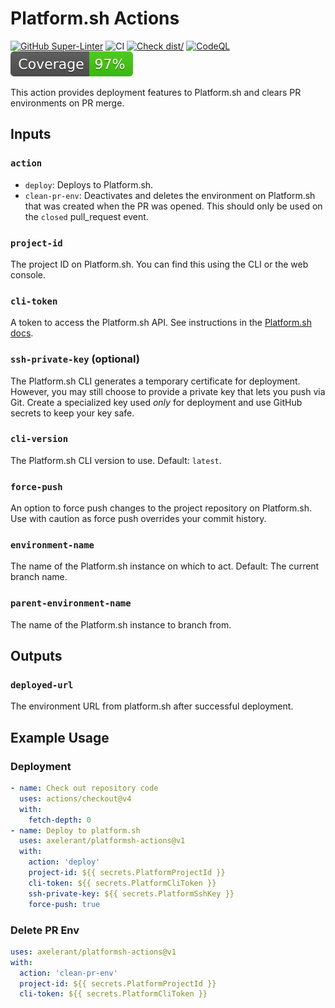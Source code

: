 # Platform.sh Actions

[![GitHub Super-Linter](https://github.com/axelerant/platformsh-action/actions/workflows/linter.yml/badge.svg)](https://github.com/super-linter/super-linter)
![CI](https://github.com/axelerant/platformsh-action/actions/workflows/ci.yml/badge.svg)
[![Check dist/](https://github.com/axelerant/platformsh-action/actions/workflows/check-dist.yml/badge.svg)](https://github.com/actions/typescript-action/actions/workflows/check-dist.yml)
[![CodeQL](https://github.com/axelerant/platformsh-action/actions/workflows/codeql-analysis.yml/badge.svg)](https://github.com/actions/typescript-action/actions/workflows/codeql-analysis.yml)
[![Coverage](./badges/coverage.svg)](./badges/coverage.svg)

This action provides deployment features to Platform.sh and clears PR
environments on PR merge.

## Inputs

### `action`

- `deploy`: Deploys to Platform.sh.
- `clean-pr-env`: Deactivates and deletes the environment on Platform.sh that
  was created when the PR was opened. This should only be used on the `closed`
  pull_request event.

### `project-id`

The project ID on Platform.sh. You can find this using the CLI or the web
console.

### `cli-token`

A token to access the Platform.sh API. See instructions in the
[Platform.sh docs](https://docs.platform.sh/development/cli/api-tokens.html).

### `ssh-private-key` (optional)

The Platform.sh CLI generates a temporary certificate for deployment. However,
you may still choose to provide a private key that lets you push via Git. Create
a specialized key used _only_ for deployment and use GitHub secrets to keep your
key safe.

### `cli-version`

The Platform.sh CLI version to use. Default: `latest`.

### `force-push`

An option to force push changes to the project repository on Platform.sh. Use
with caution as force push overrides your commit history.

### `environment-name`

The name of the Platform.sh instance on which to act. Default: The current
branch name.

### `parent-environment-name`

The name of the Platform.sh instance to branch from.

## Outputs

### `deployed-url`

The environment URL from platform.sh after successful deployment.

## Example Usage

### Deployment

```yaml
- name: Check out repository code
  uses: actions/checkout@v4
  with:
    fetch-depth: 0
- name: Deploy to platform.sh
  uses: axelerant/platformsh-actions@v1
  with:
    action: 'deploy'
    project-id: ${{ secrets.PlatformProjectId }}
    cli-token: ${{ secrets.PlatformCliToken }}
    ssh-private-key: ${{ secrets.PlatformSshKey }}
    force-push: true
```

### Delete PR Env

```yaml
uses: axelerant/platformsh-actions@v1
with:
  action: 'clean-pr-env'
  project-id: ${{ secrets.PlatformProjectId }}
  cli-token: ${{ secrets.PlatformCliToken }}
```
